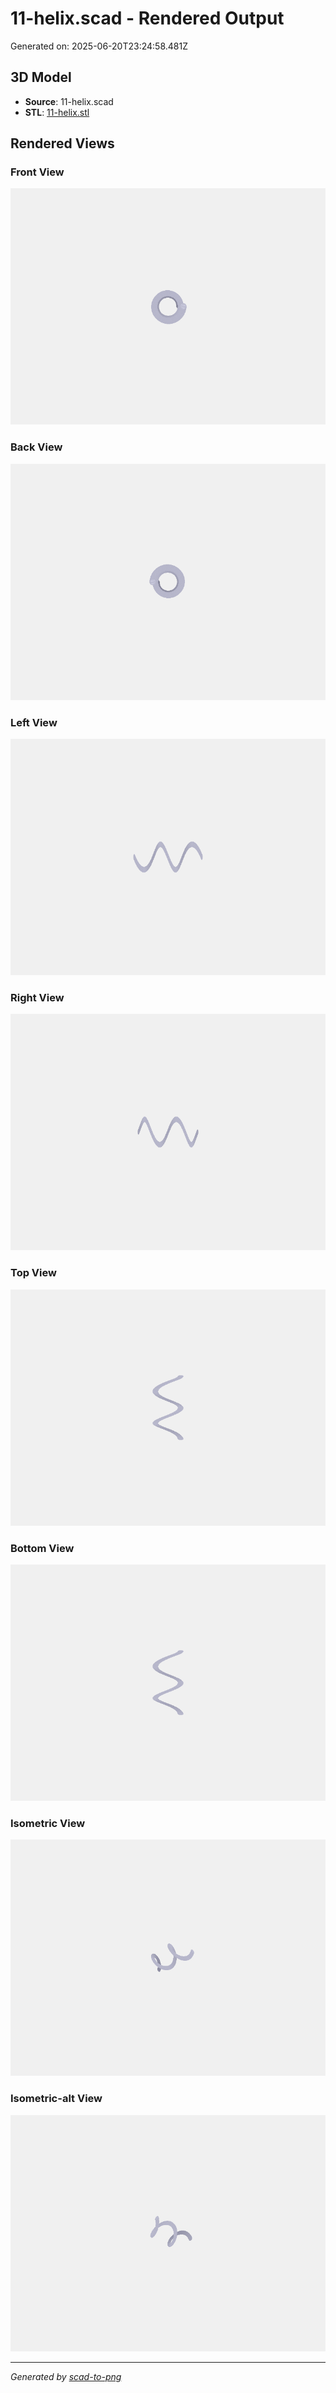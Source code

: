 # 11-helix.scad - Rendered Output

Generated on: 2025-06-20T23:24:58.481Z

## 3D Model

- **Source**: 11-helix.scad
- **STL**: [11-helix.stl](./11-helix.stl)

## Rendered Views

### Front View
![front](./front.png)

### Back View
![back](./back.png)

### Left View
![left](./left.png)

### Right View
![right](./right.png)

### Top View
![top](./top.png)

### Bottom View
![bottom](./bottom.png)

### Isometric View
![isometric](./isometric.png)

### Isometric-alt View
![isometric-alt](./isometric-alt.png)

---
*Generated by [scad-to-png](https://github.com/imjasonh/scad-to-png)*

